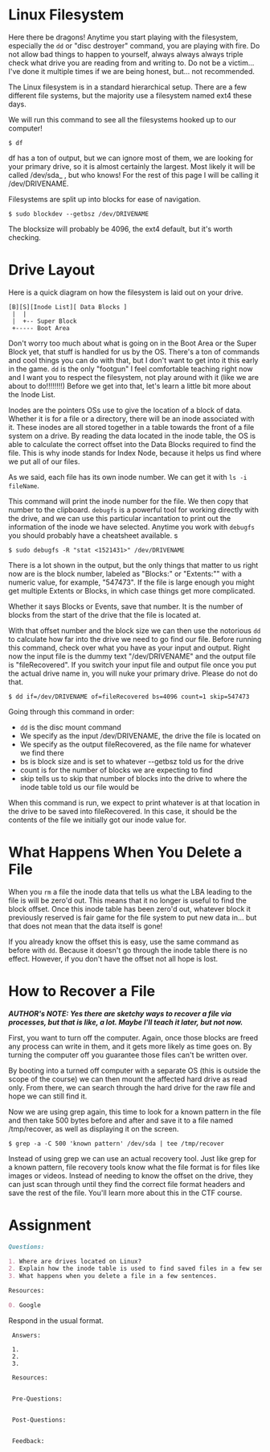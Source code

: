 # Linux  Filesystem

Here there be dragons! Anytime you start playing with the filesystem, especially the ```dd``` or "disc destroyer" command, you are playing with fire. Do not allow bad things to happen to yourself, always always always triple check what drive you are reading from and writing to. Do not be a victim... I've done it multiple times if we are being honest, but... not recommended.


The Linux filesystem is in a standard hierarchical setup. There are a few different file systems, but the majority use a filesystem named ext4 these days.

We will run this command to see all the filesystems hooked up to our computer!
```
$ df
```
df has a ton of output, but we can ignore most of them, we are looking for your primary drive, so it is almost certainly the largest. Most likely it will be called /dev/sda_ , but who knows! For the rest of this page I will be calling it /dev/DRIVENAME.

Filesystems are split up into blocks for ease of navigation.
```
$ sudo blockdev --getbsz /dev/DRIVENAME
```

The blocksize will probably be 4096, the ext4 default, but it's worth checking.


# Drive Layout

Here is a quick diagram on how the filesystem is laid out on your drive.
```
[B][S][Inode List][ Data Blocks ]
 |  |
 |  +-- Super Block
 +----- Boot Area
```
Don't worry too much about what is going on in the Boot Area or the Super Block yet, that stuff is handled for us by the OS. There's a ton of commands and cool things you can do with that, but I don't want to get into it this early in the game. ```dd``` is the only "footgun" I feel comfortable teaching right now and I want you to respect the filesystem, not play around with it (like we are about to do!!!!!!!!) Before we get into that, let's learn a little bit more about the Inode List.

Inodes are the pointers OSs use to give the location of a block of data. Whether it is for a file or a directory, there will be an inode associated with it. These inodes are all stored together in a table towards the front of a file system on a drive. By reading the data located in the inode table, the OS is able to calculate the correct offset into the Data Blocks required to find the file. This is why inode stands for Index Node, because it helps us find where we put all of our files.

As we said, each file has its own inode number. We can get it with ```ls -i fileName```.

This command will print the inode number for the file. We then copy that number to the clipboard. ```debugfs``` is a powerful tool for working directly with the drive, and we can use this particular incantation to print out the information of the inode we have selected. Anytime you work with ```debugfs``` you should probably have a cheatsheet available. s

```
$ sudo debugfs -R "stat <1521431>" /dev/DRIVENAME
```

There is a lot shown in the output, but the only things that matter to us right now are is the block number, labeled as "Blocks:" or "Extents:"" with a numeric value, for example, "547473". If the file is large enough you might get multiple Extents or Blocks, in which case things get more complicated.

Whether it says Blocks or Events, save that number. It is the number of blocks from the start of the drive that the file is located at.

With that offset number and the block size we can then use the notorious ```dd``` to calculate how far into the drive we need to go find our file. Before running this command, check over what you have as your input and output. Right now the input file is the dummy text "/dev/DRIVENAME" and the output file is "fileRecovered". If you switch your input file and output file once you put the actual drive name in, you will nuke your primary drive. Please do not do that.

~~~
$ dd if=/dev/DRIVENAME of=fileRecovered bs=4096 count=1 skip=547473
~~~

Going through this command in order:

* ```dd``` is the disc mount command
* We specify as the input /dev/DRIVENAME, the drive the file is located on
* We specify as the output fileRecovered, as the file name for whatever we find there
* bs is block size and is set to whatever --getbsz told us for the drive
* count is for the number of blocks we are expecting to find
* skip tells us to skip that number of blocks into the drive to where the inode table told us our file would be

When this command is run, we expect to print whatever is at that location in the drive to be saved into fileRecovered. In this case, it should be the contents of the file we initially got our inode value for.

# What Happens When You Delete a File
When you ```rm``` a file the inode data that tells us what the LBA leading to the file is will be zero'd out. This means that it no longer is useful to find the block offset. Once this inode table has been zero'd out, whatever block it previously reserved is fair game for the file system to put new data in... but that does not mean that the data itself is gone!

If you already know the offset this is easy, use the same command as before with ```dd```. Because it doesn't go through the inode table there is no effect. However, if you don't have the offset not all hope is lost.

# How to Recover a File

***AUTHOR's NOTE: Yes there are sketchy ways to recover a file via processes, but that is like, a lot. Maybe I'll teach it later, but not now.***

First, you want to turn off the computer. Again, once those blocks are freed any process can write in them, and it gets more likely as time goes on. By turning the computer off you guarantee those files can't be written over.

By booting into a turned off computer with a separate OS (this is outside the scope of the course) we can then mount the affected hard drive as read only. From there, we can search through the hard drive for the raw file and hope we can still find it.

Now we are using grep again, this time to look for a known pattern in the file and then take 500 bytes before and after and save it to a file named /tmp/recover, as well as displaying it on the screen.

~~~
$ grep -a -C 500 'known pattern' /dev/sda | tee /tmp/recover
~~~

Instead of using grep we can use an actual recovery tool. Just like grep for a known pattern, file recovery tools know what the file format is for files like images or videos. Instead of needing to know the offset on the drive, they can just scan through until they find the correct file format headers and save the rest of the file. You'll learn more about this in the CTF course.


# Assignment

```markdown
Questions:

1. Where are drives located on Linux?
2. Explain how the inode table is used to find saved files in a few sentences.
3. What happens when you delete a file in a few sentences.

Resources:

0. Google
```
Respond in the usual format.

```
 Answers:

 1.
 2.
 3.

 Resources:


 Pre-Questions:


 Post-Questions:


 Feedback:

```
